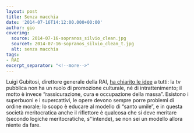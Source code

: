 ```yaml
---
layout: post
title: Senza macchia
date: '2014-07-16T14:12:00.000+00:00'
author: gio
coverimg:
  source: 2014-07-16-sopranos_silvio_clean.jpg
  sourcet: 2014-07-16-sopranos_silvio_clean_t.jpg
  alt: senza macchia
tags:
- RAI
excerpt_separator: "<!--more-->"
---
```


Luigi Gubitosi, direttore generale della RAI, [ha chiarito le idee][link1] a tutti<!--more-->: la tv pubblica non ha un ruolo di promozione culturale, né di intrattenimento; il motto è invece “rassicurazione, cura e occupazione della massa”. Esistono i superbuoni e i supercattivi, le opere devono sempre porre problemi di ordine morale; lo scopo è educare al modello di “santo umile”, e in questa società meritocratica anche il riflettore è qualcosa che si deve meritare (secondo logiche meritocratiche, s''intende), se non sei un modello allora niente da fare.


[link1]: http://www.huffingtonpost.it/2014/07/15/luigi-gubitosi-rai-gomorra_n_5587789.html
